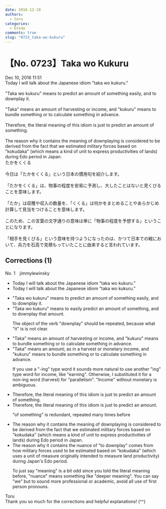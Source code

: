```yaml
---
date: 2016-12-10
authors:
  - toru
categories:
  - Essay
comments: true
slug: "0723_taka-wo-kukuru"
---
```


# 【No. 0723】Taka wo Kukuru
<div class="date">Dec 10, 2016 11:51</div>
<div id="post"><div id="body_show_ori">
Today I will talk about the Japanese idiom "taka wo kukuru."<br/><br/>"Taka wo kukuru" means to predict an amount of something easily, and to downplay it.<br/><br/>"Taka" means an amount of harvesting or income, and "kukuru" means to bundle something or to calculate something in advance.<br/><br/>Therefore, the literal meaning of this idiom is just to predict an amount of something.<br/><br/>The reason why it contains the meaning of downplaying is considered to be derived from the fact that we estimated military forces based on "kokudaka" (which means a kind of unit to express productivities of lands) during Edo period in Japan.
</div></div>

<!-- more -->

<div id="post_ja"><div id="body_show_mo">
たかをくくる<br/><br/>今日は「たかをくくる」という日本の慣用句を紹介します。<br/><br/>「たかをくくる」は、物事の程度を安易に予測し、大したことはないと見くびることを意味します。<br/><br/>「たか」は収穫や収入の数量を、「くくる」は何かをまとめることやあらかじめ計算して見当をつけることを意味します。<br/><br/>このため、この言葉の文字通りの意味は単に「物事の程度を予想する」ということになります。<br/><br/>「相手を見くびる」という意味を持つようになったのは、かつて日本での戦において、兵力を石高で見積もっていたことに由来すると言われています。
</div></div>

## Corrections (1)
<div id="block"><div class="first_name"> No. 1　<span class="just_name">jimmylewinsky</span></div><div id="block2">
<ul class="correction_field">
<li class="incorrect">Today I will talk about the Japanese idiom "taka wo kukuru."</li>
<li class="corrected correct">
Today I will talk about the Japanese idiom "taka wo kukuru."
</li>
</ul>
<ul class="correction_field">
<li class="incorrect">"Taka wo kukuru" means to predict an amount of something easily, and to downplay it.</li>
<li class="corrected correct">
"Taka wo kukuru" means to easily predict an amount of something, and to downplay that amount.
<p class="correction_comment">The object of the verb "downplay" should be repeated, because what "it" is is not clear.</p>
</li>
</ul>
<ul class="correction_field">
<li class="incorrect">"Taka" means an amount of harvesting or income, and "kukuru" means to bundle something or to calculate something in advance.</li>
<li class="corrected correct">
"Taka" means an amount; as in a harvest or monetary income, and "kukuru" means to bundle something or to calculate something in advance.
<p class="correction_comment">If you use a "-ing" type word it sounds more natural to use another "ing" type word for income, like "earning". Otherwise, I substituted it for a non-ing word (harvest) for "parallelism". "Income" without monetary is ambiguous.</p>
</li>
</ul>
<ul class="correction_field">
<li class="incorrect">Therefore, the literal meaning of this idiom is just to predict an amount of something.</li>
<li class="corrected correct">
Therefore, the literal meaning of this idiom is just to predict an amount.
<p class="correction_comment">"of something" is redundant, repeated many times before</p>
</li>
</ul>
<ul class="correction_field">
<li class="incorrect">The reason why it contains the meaning of downplaying is considered to be derived from the fact that we estimated military forces based on "kokudaka" (which means a kind of unit to express productivities of lands) during Edo period in Japan.</li>
<li class="corrected correct">
The reason why it contains the nuance of "to downplay" comes from how military forces used to be estimated based on "kokudaka" (which uses a unit of measure originally intended to measure land productivity) during Japan's Edo period.
<p class="correction_comment">To just say "meaning" is a bit odd since you told the literal meaning before, "nuance" means something like "deeper meaning". You can say "we" but to sound more professional or academic, avoid all use of first person pronouns.</p>
</li>
</ul>
</div><div class="name"><span class="just_name">Toru</span><br>
Thank you so much for the corrections and helpful explanations! (^^)
</div>
</div>

